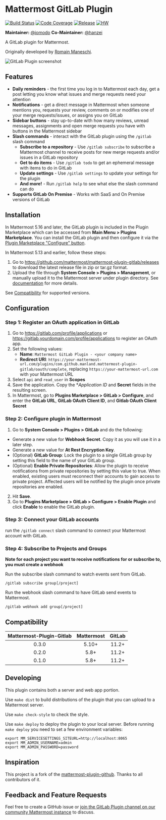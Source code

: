 # Mattermost GitLab Plugin

[![Build Status](https://img.shields.io/circleci/project/github/mattermost/mattermost-plugin-gitlab/master.svg)](https://circleci.com/gh/mattermost/mattermost-plugin-gitlab)
[![Code Coverage](https://img.shields.io/codecov/c/github/mattermost/mattermost-plugin-gitlab/master.svg)](https://codecov.io/gh/mattermost/mattermost-plugin-gitlab)
[![Release](https://img.shields.io/github/v/release/mattermost/mattermost-plugin-gitlab)](https://github.com/mattermost/mattermost-plugin-gitlab/releases/latest)
[![HW](https://img.shields.io/github/issues/mattermost/mattermost-plugin-gitlab/Up%20For%20Grabs?color=dark%20green&label=Help%20Wanted)](https://github.com/mattermost/mattermost-plugin-gitlab/issues?q=is%3Aissue+is%3Aopen+sort%3Aupdated-desc+label%3A%22Up+For+Grabs%22+label%3A%22Help+Wanted%22)

**Maintainer:** [@iomodo](https://github.com/iomodo)
**Co-Maintainer:** [@hanzei](https://github.com/hanzei)

A GitLab plugin for Mattermost.

Originally developed by [Romain Maneschi](https://github.com/manland).

![GitLab Plugin screenshot](https://user-images.githubusercontent.com/13119842/69115984-96b3ff80-0a58-11ea-92a3-9176b6b05a89.png)

## Features

* __Daily reminders__ - the first time you log in to Mattermost each day, get a post letting you know what issues and merge requests need your attention
* __Notifications__ - get a direct message in Mattermost when someone mentions you, requests your review, comments on or modifies one of your merge requests/issues, or assigns you on GitLab
* __Sidebar buttons__ - stay up-to-date with how many reviews, unread messages, assignments and open merge requests you have with buttons in the Mattermost sidebar
* __Slash commands__ - interact with the GitLab plugin using the `/gitlab` slash command
    * __Subscribe to a repository__ - Use `/gitlab subscribe` to subscribe a Mattermost channel to receive posts for new merge requests and/or issues in a GitLab repository
    * __Get to do items__ - Use `/gitlab todo` to get an ephemeral message with items to do in GitLab
    * __Update settings__ - Use `/gitlab settings` to update your settings for the plugin
    * __And more!__ - Run `/gitlab help` to see what else the slash command can do
* __Supports GitLab On Premise__ - Works with SaaS and On Premise versions of GitLab

## Installation

In Mattermost 5.16 and later, the GitLab plugin is included in the Plugin Marketplace which can be accessed from **Main Menu > Plugins Marketplace**. You can install the GitLab plugin and then configure it via the [Plugin Marketplace "Configure" button](#configuration).

In Mattermost 5.13 and earlier, follow these steps:
1. Go to https://github.com/mattermost/mattermost-plugin-gitlab/releases to download the latest release file in zip or tar.gz format.
2. Upload the file through **System Console > Plugins > Management**, or manually upload it to the Mattermost server under plugin directory. See [documentation](https://docs.mattermost.com/administration/plugins.html#set-up-guide) for more details.

See [Compatibility](#Compatibility) for supported versions.

## Configuration

### Step 1: Register an OAuth application in GitLab
   
1. Go to https://gitlab.com/profile/applications or https://gitlab.yourdomain.com/profile/applications to register an OAuth app.
2. Set the following values:
   - **Name**: `Mattermost GitLab Plugin - <your company name>`
   - **Redirect URI**: `https://your-mattermost-url.com/plugins/com.github.manland.mattermost-plugin-gitlab/oauth/complete`, replacing `https://your-mattermost-url.com` with your Mattermost URL
3. Select `api` and `read_user` in **Scopes**
4. Save the application. Copy the **Application ID* and **Secret** fields in the resulting screen.
2. In Mattermost, go to **Plugins Marketplace > GitLab > Configure**, and enter the **GitLab URL**, **GitLab OAuth Client ID**, and **Gitlab OAuth Client Secret**

### Step 2: Configure plugin in Mattermost

1. Go to **System Console > Plugins > GitLab** and do the following:
  - Generate a new value for **Webhook Secret**. Copy it as you will use it in a later step.
  - Generate a new value for **At Rest Encryption Key**.
  - (Optional) **GitLab Group**: Lock the plugin to a single GitLab group by setting this field to the name of your GitLab group.
  - (Optional) **Enable Private Repositories**: Allow the plugin to receive notifications from private repositories by setting this value to true.
    When enabled, existing users must reconnect their accounts to gain access to private project. Affected users will be notified by the plugin once private repositories are enabled.
2. Hit **Save**.
3. Go to **Plugins Marketplace > GitLab > Configure > Enable Plugin** and click **Enable** to enable the GitLab plugin.

### Step 3: Connect your GitLab accounts

run the `/gitlab connect` slash command to connect your Mattermost account with GitLab.

### Step 4: Subscribe to Projects and Groups

__Note for each project you want to receive notifications for or subscribe to, you must create a webhook__

Run the subscribe slash command to watch events sent from GitLab.

```/gitlab subscribe group[/project]```

Run the webhook slash command to have GitLab send events to Mattermost. 

```/gitlab webhook add group[/project]```

## Compatibility

| Mattermost-Plugin-Gitlab | Mattermost | GitLab |
|:-----------------------:|:----------:|:------:|
|        0.3.0            |     5.10+  |  11.2+ |
|        0.2.0            |     5.8+   |  11.2+ |
|        0.1.0            |     5.8+   |  11.2+ |

## Developing 

This plugin contains both a server and web app portion.

Use `make dist` to build distributions of the plugin that you can upload to a Mattermost server.

Use `make check-style` to check the style.

Use `make deploy` to deploy the plugin to your local server. Before running `make deploy` you need to set a few environment variables:

```
export MM_SERVICESETTINGS_SITEURL=http://localhost:8065
export MM_ADMIN_USERNAME=admin
export MM_ADMIN_PASSWORD=password
```

## Inspiration

This project is a fork of the [mattermost-plugin-github](https://github.com/mattermost/mattermost-plugin-github). Thanks to all contributors of it.

## Feedback and Feature Requests

Feel free to create a GitHub issue or [join the GitLab Plugin channel on our community Mattermost instance](https://community.mattermost.com/core/channels/plugin-gitlab) to discuss.
